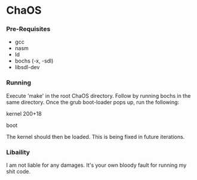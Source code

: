 ChaOS
=====

### Pre-Requisites

- gcc 
- nasm
- ld
- bochs (-x, -sdl)
- libsdl-dev

### Running

Execute 'make' in the root ChaOS directory. Follow by running bochs
in the same directory. Once the grub boot-loader pops up, run the
following:

kernel 200+18

boot

The kernel should then be loaded. This is being fixed in future iterations.

### Libaility

I am not liable for any damages. It's your own bloody fault for running my 
shit code. 
